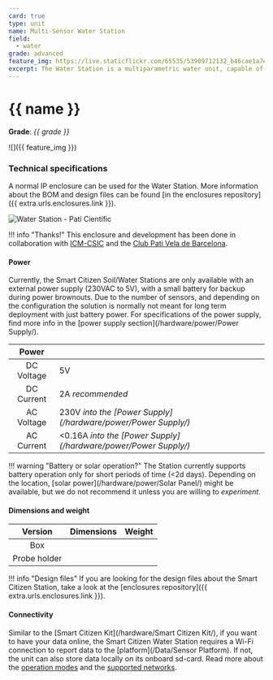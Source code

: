 ```yaml
---
card: true
type: unit
name: Multi-Sensor Water Station
field:
  - water
grade: advanced
feature_img: https://live.staticflickr.com/65535/53909712132_b46cae1a7e_k.jpg
excerpt: The Water Station is a multiparametric water unit, capable of measuring pH, Temperature, Dissolved Oxygen, Conductivity and ORP.
---
```


# {{ name }}

**Grade**: _{{ grade }}_

![]({{ feature_img }})

### Technical specifications

A normal IP enclosure can be used for the Water Station. More information about the BOM and design files can be found [in the enclosures repository]({{ extra.urls.enclosures.link }}).

<img src="https://live.staticflickr.com/65535/51125200496_67b06e79bd_k.jpg" alt="Water Station - Patí Científic">

!!! info "Thanks!"
    This enclosure and development has been done in collaboration with [ICM-CSIC](https://www.icm.csic.es/en) and the [Club Pati Vela de Barcelona](https://pativelabarcelona.com/).

#### Power

Currently, the Smart Citizen Soil/Water Stations are only available with an external power supply (230VAC to 5V), with a small battery for backup during power brownouts. Due to the number of sensors, and depending on the configuration the solution is normally not meant for long term deployment with just battery power. For specifications of the power supply, find more info in the [power supply section](/hardware/power/Power Supply/).

| Power        |                                                                  |
| :-:          | :-                                                               |
| DC Voltage   | 5V                                                               |
| DC Current   | 2A _recommended_                                                 |
| AC Voltage   | 230V  _into the [Power Supply](/hardware/power/Power Supply/)_   |
| AC Current   | <0.16A _into the [Power Supply](/hardware/power/Power Supply/)_  |

!!! warning "Battery or solar operation?"
    The Station currently supports battery operation only for short periods of time (<2d days). Depending on the location, [solar power](/hardware/power/Solar Panel/) might be available, but we do not recommend it unless you are willing to _experiment_.

#### Dimensions and weight

<!-- TODO - Add table with size -->

| Version       | Dimensions | Weight |
| :-:           | :-         | :-     |
| Box           | | |
| Probe holder  | | |

!!! info "Design files"
    If you are looking for the design files about the Smart Citizen Station, take a look at the [enclosures repository]({{ extra.urls.enclosures.link }}).

#### Connectivity

Similar to the [Smart Citizen Kit](/hardware/Smart Citizen Kit/), if you want to have your data online, the Smart Citizen Water Station requires a Wi-Fi connection to report data to the [platform](/Data/Sensor Platform). If not, the unit can also store data locally on its onboard sd-card. Read more about the [operation modes](/hardware/Smart%20Citizen%20Kit/#operation-modes) and the [supported networks](/_FAQ/#what-networks-does-it-support).